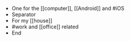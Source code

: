 - One for the [[computer]], [[Android]] and #iOS
- Separator
- For my [[house]]
- #work and [[office]] related
- End
